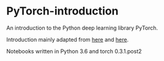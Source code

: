 # PyTorch-introduction

An introduction to the Python deep learning library PyTorch.

Introduction mainly adapted from [here](http://pytorch.org/tutorials/beginner/pytorch_with_examples.html) and [here](https://github.com/SherlockLiao/pytorch-beginner/tree/master/08-AutoEncoder).

Notebooks written in Python 3.6 and torch 0.3.1.post2
